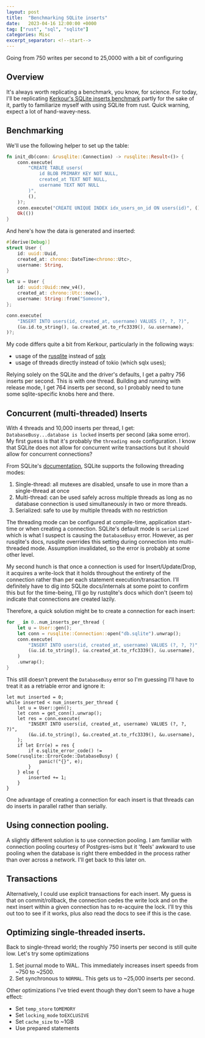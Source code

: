 ```yaml
---
layout: post
title:  "Benchmarking SQLite inserts"
date:   2023-04-16 12:00:00 +0000
tag: ["rust", "sql", "sqlite"]
categories: Misc
excerpt_separator: <!--start-->
---
```


Going from 750 writes per second to 25,0000 with a bit of configuring

<!--start-->

## Overview

It's always worth replicating a benchmark, you know, for science. For today,
I'll be replicating
[Kerkour's SQLite inserts benchmark](https://kerkour.com/high-performance-rust-with-sqlite)
partly for the sake of it, partly to familiarize myself with using SQLite from
rust. Quick warning, expect a lot of hand-wavey-ness.

## Benchmarking

We'll use the following helper to set up the table:

```rust
fn init_db(conn: &rusqlite::Connection) -> rusqlite::Result<()> {
    conn.execute(
        "CREATE TABLE users(
            id BLOB PRIMARY KEY NOT NULL,
            created_at TEXT NOT NULL,
            username TEXT NOT NULL
        )",
        (),
    )?;
    conn.execute("CREATE UNIQUE INDEX idx_users_on_id ON users(id)", ())?;
    Ok(())
}
```

And here's how the data is generated and inserted:

```rust
#[derive(Debug)]
struct User {
    id: uuid::Uuid,
    created_at: chrono::DateTime<chrono::Utc>,
    username: String,
}

let u = User {
    id: uuid::Uuid::new_v4(),
    created_at: chrono::Utc::now(),
    username: String::from("Someone"),
};

conn.execute(
    "INSERT INTO users(id, created_at, username) VALUES (?, ?, ?)",
    (&u.id.to_string(), &u.created_at.to_rfc3339(), &u.username),
)?;
```

My code differs quite a bit from Kerkour, particularly in the following ways:

- usage of the [rusqlite](https://github.com/rusqlite/rusqlite) instead of
  [sqlx](https://github.com/launchbadge/sqlx)
- usage of threads directly instead of tokio (which sqlx uses);

Relying solely on the SQLite and the driver's defaults, I get a paltry 756
inserts per second. This is with one thread. Building and running with release
mode, I get 764 inserts per second, so I probably need to tune some
sqlite-specific knobs here and there.

## Concurrent (multi-threaded) Inserts

With 4 threads and 10,000 inserts per thread, I get:
`DatabaseBusy...database is locked` inserts per second (aka some error). My
first guess is that it's probably the `threading mode` configuration. I know
that SQLite does not allow for concurrent write transactions but it should allow
for concurrent connections?

From SQLite's [documentation](https://www.sqlite.org/threadsafe.html), SQLite
supports the following threading modes:

1. Single-thread: all mutexes are disabled, unsafe to use in more than a
   single-thread at once
2. Multi-thread: can be used safely across multiple threads as long as no
   database connection is used simultaneously in two or more threads.
3. Serialized: safe to use by multiple threads with no restriction

The threading mode can be configured at compile-time, application start-time or
when creating a connection. SQLite's default mode is `serialized` which is what
I suspect is causing the `DatabaseBusy` error. However, as per rusqlite's docs,
rusqlite overrides this setting during connection into multi-threaded mode.
Assumption invalidated, so the error is probably at some other level.

My second hunch is that once a connection is used for Insert/Update/Drop, it
acquires a write-lock that it holds throughout the entirety of the connection
rather than per each statement execution/transaction. I'll definitely have to
dig into SQLite docs/internals at some point to confirm this but for the
time-being, I'll go by rustqlite's docs which don't (seem to) indicate that
connections are created lazily.

Therefore, a quick solution might be to create a connection for each insert:

```rust
for _ in 0..num_inserts_per_thread {
    let u = User::gen();
    let conn = rusqlite::Connection::open("db.sqlite").unwrap();
    conn.execute(
        "INSERT INTO users(id, created_at, username) VALUES (?, ?, ?)",
        (&u.id.to_string(), &u.created_at.to_rfc3339(), &u.username),
    )
    .unwrap();
}
```

This still doesn't prevent the `DatabaseBusy` error so I'm guessing I'll have to
treat it as a retriable error and ignore it:

```
let mut inserted = 0;
while inserted < num_inserts_per_thread {
    let u = User::gen();
    let conn = get_conn().unwrap();
    let res = conn.execute(
        "INSERT INTO users(id, created_at, username) VALUES (?, ?, ?)",
        (&u.id.to_string(), &u.created_at.to_rfc3339(), &u.username),
    );
    if let Err(e) = res {
        if e.sqlite_error_code() != Some(rusqlite::ErrorCode::DatabaseBusy) {
            panic!("{}", e);
        }
    } else {
        inserted += 1;
    }
}
```

One advantage of creating a connection for each insert is that threads can do
inserts in parallel rather than serially.

## Using connection pooling.

A slightly different solution is to use connection pooling. I am familiar with
connection pooling courtesy of Postgres-isms but it 'feels' awkward to use
pooling when the database is right there embedded in the process rather than
over across a network. I'll get back to this later on.

## Transactions

Alternatively, I could use explicit transactions for each insert. My guess is
that on commit/rollback, the connection cedes the write lock and on the next
insert within a given connection has to re-acquire the lock. I'll try this out
too to see if it works, plus also read the docs to see if this is the case.

## Optimizing single-threaded inserts.

Back to single-thread world; the roughly 750 inserts per second is still quite
low. Let's try some optimizations

1. Set journal mode to WAL. This immediately increases insert speeds from ~750 to
   ~2500.
2. Set synchronous to `NORMAL`. This gets us to ~25,000 inserts per second.

Other optimizations I've tried event though they don't seem to have a huge
effect:

- Set `temp_store` to`MEMORY`
- Set `locking_mode` to`EXCLUSIVE`
- Set `cache_size` to ~1GB
- Use prepared statements
